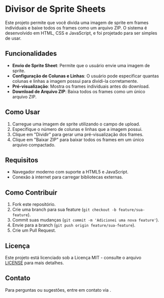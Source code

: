 # Divisor de Sprite Sheets

Este projeto permite que você divida uma imagem de sprite em frames individuais e baixe todos os frames como um arquivo ZIP. O sistema é desenvolvido em HTML, CSS e JavaScript, e foi projetado para ser simples de usar.

## Funcionalidades

- **Envio de Sprite Sheet**: Permite que o usuário envie uma imagem de sprite.
- **Configuração de Colunas e Linhas**: O usuário pode especificar quantas colunas e linhas a imagem possui para dividi-la corretamente.
- **Pré-visualização**: Mostra os frames individuais antes do download.
- **Download de Arquivo ZIP**: Baixa todos os frames como um único arquivo ZIP.

## Como Usar

1. Carregue uma imagem de sprite utilizando o campo de upload.
2. Especifique o número de colunas e linhas que a imagem possui.
3. Clique em "Dividir" para gerar uma pré-visualização dos frames.
4. Clique em "Baixar ZIP" para baixar todos os frames em um único arquivo compactado.

## Requisitos

- Navegador moderno com suporte a HTML5 e JavaScript.
- Conexão à internet para carregar bibliotecas externas.

## Como Contribuir

1. Fork este repositório.
2. Crie uma branch para sua feature (`git checkout -b feature/sua-feature`).
3. Commit suas mudanças (`git commit -m 'Adicionei uma nova feature'`).
4. Envie para a branch (`git push origin feature/sua-feature`).
5. Crie um Pull Request.

## Licença

Este projeto está licenciado sob a Licença MIT - consulte o arquivo [LICENSE](LICENSE) para mais detalhes.

## Contato

Para perguntas ou sugestões, entre em contato via [](mailto:seu-email@example.com).

